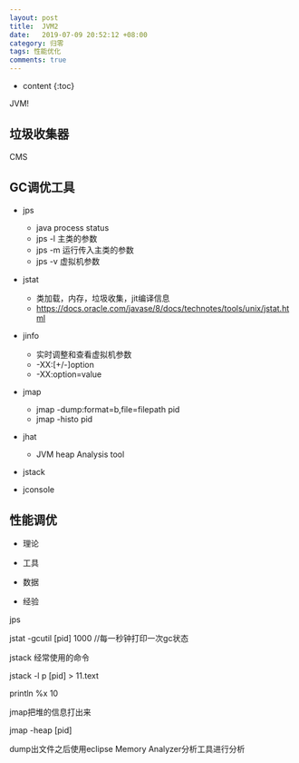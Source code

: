 ```yaml
---
layout: post
title:  JVM2
date:   2019-07-09 20:52:12 +08:00
category: 归零
tags: 性能优化
comments: true
---
```


* content
{:toc}


JVM!











## 垃圾收集器

CMS

## GC调优工具

- jps
  - java process status
  - jps -l 主类的参数
  - jps -m 运行传入主类的参数
  - jps -v 虚拟机参数

- jstat
  - 类加载，内存，垃圾收集，jit编译信息
  - https://docs.oracle.com/javase/8/docs/technotes/tools/unix/jstat.html

- jinfo
  - 实时调整和查看虚拟机参数
  - -XX:[+/-]option
  - -XX:option=value

- jmap
  - jmap -dump:format=b,file=filepath pid
  - jmap -histo pid

- jhat
  - JVM heap Analysis tool

- jstack

- jconsole

## 性能调优

- 理论

- 工具

- 数据

- 经验

jps

jstat -gcutil [pid] 1000   //每一秒钟打印一次gc状态

jstack 经常使用的命令

jstack -l p [pid] > 11.text

println %x 10

jmap把堆的信息打出来

jmap -heap [pid]

dump出文件之后使用eclipse Memory Analyzer分析工具进行分析

